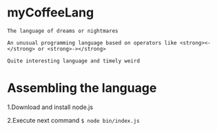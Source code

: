# myCoffeeLang
`The language of dreams or nightmares`

`An unusual programming language based on operators like <strong><-</strong> or <strong>-></strong>`

`Quite interesting language and timely weird`
  
# Assembling the language
1.Download and install node.js

2.Execute next command
`$ node bin/index.js`
